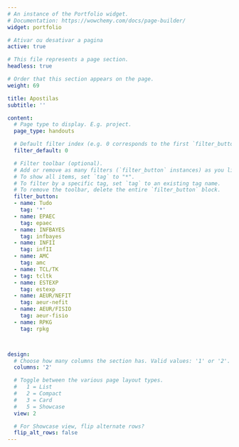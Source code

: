 ```yaml
---
# An instance of the Portfolio widget.
# Documentation: https://wowchemy.com/docs/page-builder/
widget: portfolio

# Ativar ou desativar a pagina
active: true

# This file represents a page section.
headless: true

# Order that this section appears on the page.
weight: 69

title: Apostilas
subtitle: ''

content:
  # Page type to display. E.g. project.
  page_type: handouts

  # Default filter index (e.g. 0 corresponds to the first `filter_button` instance below).
  filter_default: 0

  # Filter toolbar (optional).
  # Add or remove as many filters (`filter_button` instances) as you like.
  # To show all items, set `tag` to "*".
  # To filter by a specific tag, set `tag` to an existing tag name.
  # To remove the toolbar, delete the entire `filter_button` block.
  filter_button:
  - name: Tudo
    tag: '*'
  - name: EPAEC
    tag: epaec
  - name: INFBAYES
    tag: infbayes
  - name: INFII
    tag: infII
  - name: AMC
    tag: amc
  - name: TCL/TK
  - tag: tcltk
  - name: ESTEXP
    tag: estexp
  - name: AEUR/NEFIT
    tag: aeur-nefit
  - name: AEUR/FISIO
    tag: aeur-fisio
  - name: RPKG
    tag: rpkg



design:
  # Choose how many columns the section has. Valid values: '1' or '2'.
  columns: '2'

  # Toggle between the various page layout types.
  #   1 = List
  #   2 = Compact
  #   3 = Card
  #   5 = Showcase
  view: 2

  # For Showcase view, flip alternate rows?
  flip_alt_rows: false
---
```

